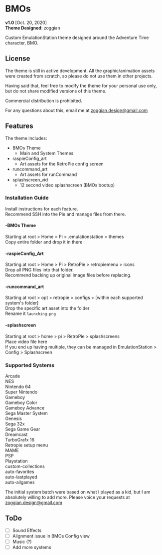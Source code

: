 # BMOs
**v1.0** [Oct. 20, 2020]  
**Theme Designed**: zoggian  
  
Custom EmulationStation theme designed around the Adventure Time character, BMO.

## License
The theme is still in active development. All the graphic/animation assets were created from scratch, so please do not use them in other projects.

Having said that, feel free to modify the theme for your personal use only, but do not share modified versions of this theme.

Commercial distribution is prohibited.

For any questions about this, email me at zoggian.design@gmail.com

## Features
The theme includes:
* BMOs Theme
	* Main and System Themes
* raspieConfig_art
  * Art assets for the RetroPie config screen
* runcommand_art
	* Art assets for runCommand
* splashscreen_vid
	* 12 second video splashscreen (BMOs bootup)

### Installation Guide
Install instructions for each feature.  
Recommend SSH into the Pie and manage files from there.

#### -BMOs Theme
Starting at root > Home > Pi > .emulationstation > themes  
Copy entire folder and drop it in there

#### -raspieConfig_Art
Starting at root > Home > Pi > RetroPie > retropiemenu > icons  
Drop all PNG files into that folder.  
Recommend backing up original image files before replacing.

#### -runcommand_art
Starting at root > opt > retropie > configs > [within each supported system's folder]  
Drop the specific art asset into the folder  
Rename it `launching.png`

#### -splashscreen
Starting at root > home > pi > RetroPie > splashscreens  
Place video file here  
If you end up having multiple, they can be managed in EmulationStation > Config > Splashscreen

### Supported Systems
Arcade  
NES  
Nintendo 64  
Super Nintendo  
Gameboy  
Gameboy Color  
Gameboy Advance  
Sega Master System  
Genesis  
Sega 32x  
Sega Game Gear  
Dreamcast  
TurboGrafx 16  
Retropie setup menu  
MAME  
PSP  
Playstation  
custom-collections  
auto-favorites  
auto-lastplayed  
auto-allgames  

The initial system batch were based on what I played as a kid, but I am absolutely willing to add more. Please voice your requests at zoggian.design@gmail.com

## ToDo
- [ ] Sound Effects
- [ ] Alignment issue in BMOs Config view
- [ ] Music (?)
- [ ] Add more systems
